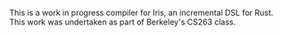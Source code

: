 This is a work in progress compiler for Iris, an incremental DSL for Rust. This work was undertaken as part of Berkeley's CS263 class.